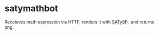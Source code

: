 # satymathbot
Receieves math expression via HTTP,
renders it with [SATySFi](https://github.com/gfngfn/SATySFi),
and returns png.
